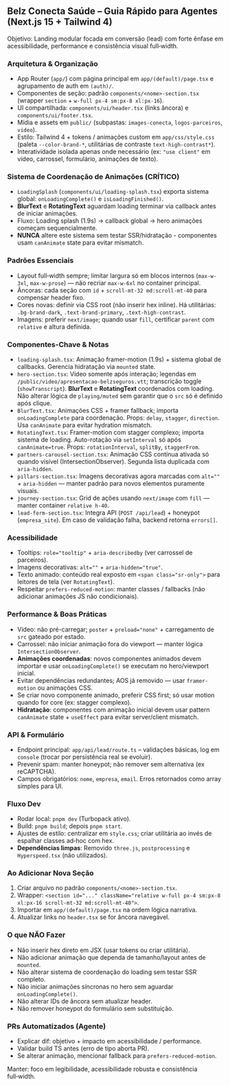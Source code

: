 ## Belz Conecta Saúde – Guia Rápido para Agentes (Next.js 15 + Tailwind 4)
Objetivo: Landing modular focada em conversão (lead) com forte ênfase em acessibilidade, performance e consistência visual full‑width.

### Arquitetura & Organização
* App Router (`app/`) com página principal em `app/(default)/page.tsx` e agrupamento de auth em `(auth)/`.
* Componentes de seção: padrão `components/<nome>-section.tsx` (wrapper `section` + `w-full px-4 sm:px-8 xl:px-16`).
* UI compartilhada: `components/ui/header.tsx` (links âncora) e `components/ui/footer.tsx`.
* Mídia e assets em `public/` (subpastas: `images-conecta`, `logos-parceiros`, `video`).
* Estilo: Tailwind 4 + tokens / animações custom em `app/css/style.css` (paleta `--color-brand-*`, utilitárias de contraste `text-high-contrast*`).
* Interatividade isolada apenas onde necessário (ex: `"use client"` em vídeo, carrossel, formulário, animações de texto).

### Sistema de Coordenação de Animações (CRÍTICO)
* `LoadingSplash` (`components/ui/loading-splash.tsx`) exporta sistema global: `onLoadingComplete()` e `isLoadingFinished()`.
* **BlurText** e **RotatingText** aguardam loading terminar via callback antes de iniciar animações.
* Fluxo: Loading splash (1.9s) → callback global → hero animações começam sequencialmente.
* **NUNCA** altere este sistema sem testar SSR/hidratação - componentes usam `canAnimate` state para evitar mismatch.

### Padrões Essenciais
* Layout full‑width sempre; limitar largura só em blocos internos (`max-w-3xl`, `max-w-prose`) — não recriar `max-w-6xl` no container principal.
* Âncoras: cada seção com `id` + `scroll-mt-32 md:scroll-mt-40` para compensar header fixo.
* Cores novas: definir via CSS root (não inserir hex inline). Há utilitárias: `.bg-brand-dark`, `.text-brand-primary`, `.text-high-contrast`.
* Imagens: preferir `next/image`; quando usar `fill`, certificar `parent` com `relative` e altura definida.

### Componentes-Chave & Notas
* `loading-splash.tsx`: Animação framer-motion (1.9s) + sistema global de callbacks. Gerencia hidratação via `mounted` state.
* `hero-section.tsx`: Vídeo somente após interação; legendas em `/public/video/apresentacao-belzseguros.vtt`; transcrição toggle (`showTranscript`). **BlurText** e **RotatingText** coordenados com loading. Não alterar lógica de `playing/muted` sem garantir que o `src` só é definido após clique.
* `BlurText.tsx`: Animações CSS + framer fallback; importa `onLoadingComplete` para coordenação. Props: `delay`, `stagger`, `direction`. Usa `canAnimate` para evitar hydration mismatch.
* `RotatingText.tsx`: Framer-motion com stagger complexo; importa sistema de loading. Auto-rotação via `setInterval` só após `canAnimate=true`. Props: `rotationInterval`, `splitBy`, `staggerFrom`.
* `partners-carousel-section.tsx`: Animação CSS contínua ativada só quando visível (IntersectionObserver). Segunda lista duplicada com `aria-hidden`.
* `pillars-section.tsx`: Imagens decorativas agora marcadas com `alt=""` + `aria-hidden` — manter padrão para novos elementos puramente visuais.
* `journey-section.tsx`: Grid de ações usando `next/image` com `fill` — manter container `relative h-40`.
* `lead-form-section.tsx`: Integra API (`POST /api/lead`) + honeypot (`empresa_site`). Em caso de validação falha, backend retorna `errors[]`.

### Acessibilidade
* Tooltips: `role="tooltip"` + `aria-describedby` (ver carrossel de parceiros).
* Imagens decorativas: `alt=""` + `aria-hidden="true"`.
* Texto animado: conteúdo real exposto em `<span class="sr-only">` para leitores de tela (ver `RotatingText`).
* Respeitar `prefers-reduced-motion`: manter classes / fallbacks (não adicionar animações JS não condicionais).

### Performance & Boas Práticas
* Vídeo: não pré-carregar; `poster` + `preload="none"` + carregamento de `src` gateado por estado.
* Carrossel: não iniciar animação fora do viewport — manter lógica `IntersectionObserver`.
* **Animações coordenadas**: novos componentes animados devem importar e usar `onLoadingComplete()` se executam no hero/viewport inicial.
* Evitar dependências redundantes; AOS já removido — usar `framer-motion` ou animações CSS.
* Se criar novo componente animado, preferir CSS first; só usar motion quando for core (ex: stagger complexo).
* **Hidratação**: componentes com animação inicial devem usar pattern `canAnimate` state + `useEffect` para evitar server/client mismatch.

### API & Formulário
* Endpoint principal: `app/api/lead/route.ts` – validações básicas, log em `console` (trocar por persistência real se evoluir).
* Prevenir spam: manter honeypot; não remover sem alternativa (ex reCAPTCHA).
* Campos obrigatórios: `nome`, `empresa`, `email`. Erros retornados como array simples para UI.

### Fluxo Dev
* Rodar local: `pnpm dev` (Turbopack ativo).
* Build: `pnpm build`; depois `pnpm start`.
* Ajustes de estilo: centralizar em `style.css`; criar utilitária ao invés de espalhar classes ad‑hoc com hex.
* **Dependências limpas**: Removido `three.js`, `postprocessing` e `Hyperspeed.tsx` (não utilizados).

### Ao Adicionar Nova Seção
1. Criar arquivo no padrão `components/<nome>-section.tsx`.
2. Wrapper: `<section id="..." className="relative w-full px-4 sm:px-8 xl:px-16 scroll-mt-32 md:scroll-mt-40">`.
3. Importar em `app/(default)/page.tsx` na ordem lógica narrativa.
4. Atualizar links no `header.tsx` se for âncora navegável.

### O que NÃO Fazer
* Não inserir hex direto em JSX (usar tokens ou criar utilitária).
* Não adicionar animação que dependa de tamanho/layout antes de `mounted`.
* Não alterar sistema de coordenação do loading sem testar SSR completo.
* Não iniciar animações síncronas no hero sem aguardar `onLoadingComplete()`.
* Não alterar IDs de âncora sem atualizar header.
* Não remover honeypot do formulário sem substituição.

### PRs Automatizados (Agente)
* Explicar dif: objetivo + impacto em acessibilidade / performance.
* Validar build TS antes (erro de tipo aborta PR).
* Se alterar animação, mencionar fallback para `prefers-reduced-motion`.

Manter: foco em legibilidade, acessibilidade robusta e consistência full‑width.

